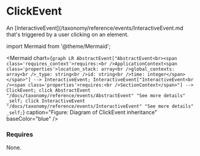 # ClickEvent

An [InteractiveEvent](/taxonomy/reference/events/InteractiveEvent.md that's triggered by a user clicking on an element.

import Mermaid from '@theme/Mermaid';

<Mermaid chart={`
	graph LR
    AbstractEvent["AbstractEvent<br><span class='requires_context'>requires:<br />ApplicationContext<span class='properties'>location_stack: array<br />global_contexts: array<br />_type: string<br />id: string<br />time: integer</span></span>"] --> InteractiveEvent;
    InteractiveEvent["InteractiveEvent<br /><span class='properties'>requires:<br />SectionContext</span>"] --> ClickEvent;
    click AbstractEvent "/docs/taxonomy/reference/events/AbstractEvent" "See more details" _self;
    click InteractiveEvent "/docs/taxonomy/reference/events/InteractiveEvent" "See more details" _self;
`} caption="Figure: Diagram of ClickEvent inheritance" baseColor="blue" />

### Requires
None.